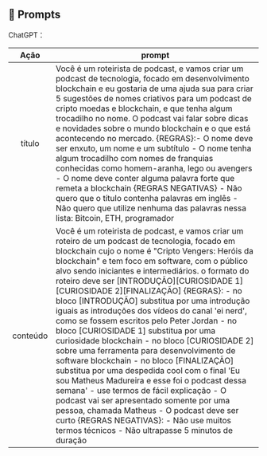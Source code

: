 ## 🧠 Prompts


ChatGPT：

|   Ação   | prompt                                                                                                                                                                                                                                                                         |
| :------: | ------------------------------------------------------------------------------------------------------------------------------------------------------------------------------------------------------------------------------------------------------------------------------ |
|  título  | Você é um roteirista de podcast, e vamos criar um podcast de tecnologia, focado em desenvolvimento blockchain e eu gostaria de uma ajuda sua para criar 5 sugestões de nomes criativos para um podcast de cripto moedas e blockchain, e que tenha algum trocadilho no nome. O podcast vai falar sobre dicas e novidades sobre o mundo blockchain e o que está acontecendo no mercado.  {REGRAS}:- O nome deve ser enxuto, um nome e um subtítulo - O nome tenha algum trocadilho com nomes de franquias conhecidas como homem-aranha, lego ou avengers - O nome deve conter alguma palavra forte que remeta a blockchain    {REGRAS NEGATIVAS} - Não quero que o título contenha palavras em inglês - Não quero que utilize nenhuma das palavras nessa lista: Bitcoin, ETH, programador |
| conteúdo | Você é um roteirista de podcast, e vamos criar um  roteiro de um podcast de tecnologia, focado em blockchain cujo o nome é "Cripto Vengers: Heróis da blockchain" e tem foco em software, com o público alvo sendo iniciantes e intermediários.    o formato do roteiro deve ser [INTRODUÇÃO][CURIOSIDADE 1][CURIOSIDADE 2][FINALIZAÇÃO]   {REGRAS}: - no bloco [INTRODUÇÃO] substitua por uma introdução iguais as introduções dos vídeos do canal 'ei nerd', como se fossem escritos pelo Peter Jordan - no bloco [CURIOSIDADE 1] substitua por uma curiosidade blockchain - no bloco [CURIOSIDADE 2] sobre uma ferramenta para desenvolvimento de software blockchain - no bloco [FINALIZAÇÃO] substitua por uma despedida cool com o final 'Eu sou Matheus Madureira e esse foi o podcast dessa semana' - use termos de fácil explicação - O podcast vai ser apresentado somente por uma pessoa, chamada Matheus - O podcast deve ser curto    {REGRAS NEGATIVAS}: - Não use muitos termos técnicos - Não ultrapasse 5 minutos de duração |